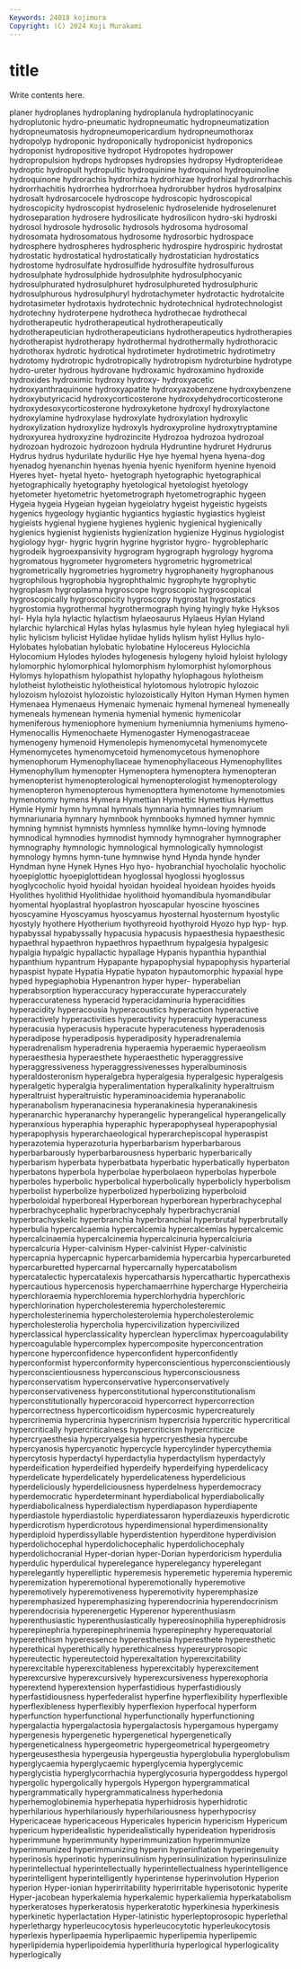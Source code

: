```yaml
---
Keywords: 24018 kojimura
Copyright: (C) 2024 Koji Murakami
---
```


# title

Write contents here.



planer hydroplanes hydroplaning
hydroplanula hydroplatinocyanic hydroplutonic hydro-pneumatic hydropneumatic hydropneumatization hydropneumatosis hydropneumopericardium hydropneumothorax hydropolyp
hydroponic hydroponically hydroponicist hydroponics hydroponist hydropositive hydropot Hydropotes hydropower hydropropulsion
hydrops hydropses hydropsies hydropsy Hydropterideae hydroptic hydropult hydropultic hydroquinine hydroquinol
hydroquinoline hydroquinone hydrorachis hydrorhiza hydrorhizae hydrorhizal hydrorrhachis hydrorrhachitis hydrorrhea hydrorrhoea
hydrorubber hydros hydrosalpinx hydrosalt hydrosarcocele hydroscope hydroscopic hydroscopical hydroscopicity hydroscopist
hydroselenic hydroselenide hydroselenuret hydroseparation hydrosere hydrosilicate hydrosilicon hydro-ski hydroski hydrosol
hydrosole hydrosolic hydrosols hydrosoma hydrosomal hydrosomata hydrosomatous hydrosome hydrosorbic hydrospace
hydrosphere hydrospheres hydrospheric hydrospire hydrospiric hydrostat hydrostatic hydrostatical hydrostatically hydrostatician
hydrostatics hydrostome hydrosulfate hydrosulfide hydrosulfite hydrosulfurous hydrosulphate hydrosulphide hydrosulphite hydrosulphocyanic
hydrosulphurated hydrosulphuret hydrosulphureted hydrosulphuric hydrosulphurous hydrosulphuryl hydrotachymeter hydrotactic hydrotalcite hydrotasimeter
hydrotaxis hydrotechnic hydrotechnical hydrotechnologist hydrotechny hydroterpene hydrotheca hydrothecae hydrothecal hydrotherapeutic
hydrotherapeutical hydrotherapeutically hydrotherapeutician hydrotherapeuticians hydrotherapeutics hydrotherapies hydrotherapist hydrotherapy hydrothermal hydrothermally
hydrothoracic hydrothorax hydrotic hydrotical hydrotimeter hydrotimetric hydrotimetry hydrotomy hydrotropic hydrotropically
hydrotropism hydroturbine hydrotype hydro-ureter hydrous hydrovane hydroxamic hydroxamino hydroxide hydroxides
hydroximic hydroxy hydroxy- hydroxyacetic hydroxyanthraquinone hydroxyapatite hydroxyazobenzene hydroxybenzene hydroxybutyricacid hydroxycorticosterone
hydroxydehydrocorticosterone hydroxydesoxycorticosterone hydroxyketone hydroxyl hydroxylactone hydroxylamine hydroxylase hydroxylate hydroxylation hydroxylic
hydroxylization hydroxylize hydroxyls hydroxyproline hydroxytryptamine hydroxyurea hydroxyzine hydrozincite Hydrozoa hydrozoa
hydrozoal hydrozoan hydrozoic hydrozoon hydrula Hydruntine hydruret Hydrurus Hydrus hydrus
hydurilate hydurilic Hye hye hyemal hyena hyena-dog hyenadog hyenanchin hyenas
hyenia hyenic hyeniform hyenine hyenoid Hyeres hyet- hyetal hyeto- hyetograph
hyetographic hyetographical hyetographically hyetography hyetological hyetologist hyetology hyetometer hyetometric hyetometrograph
hyetometrographic hygeen Hygeia hygeia Hygeian hygeian hygeiolatry hygeist hygeistic hygeists
hygenics hygeology hygiantic hygiantics hygiastic hygiastics hygieist hygieists hygienal hygiene
hygienes hygienic hygienical hygienically hygienics hygienist hygienists hygienization hygienize Hyginus
hygiologist hygiology hygr- hygric hygrin hygrine hygristor hygro- hygroblepharic hygrodeik
hygroexpansivity hygrogram hygrograph hygrology hygroma hygromatous hygrometer hygrometers hygrometric hygrometrical
hygrometrically hygrometries hygrometry hygrophaneity hygrophanous hygrophilous hygrophobia hygrophthalmic hygrophyte hygrophytic
hygroplasm hygroplasma hygroscope hygroscopic hygroscopical hygroscopically hygroscopicity hygroscopy hygrostat hygrostatics
hygrostomia hygrothermal hygrothermograph hying hyingly hyke Hyksos hyl- Hyla hyla
hylactic hylactism hylaeosaurus Hylaeus Hylan Hyland hylarchic hylarchical Hylas hylas
hylasmus hyle hylean hyleg hylegiacal hyli hylic hylicism hylicist Hylidae
hylidae hylids hylism hylist Hyllus hylo- Hylobates hylobatian hylobatic hylobatine
Hylocereus Hylocichla Hylocomium Hylodes hylodes hylogenesis hylogeny hyloid hyloist hylology
hylomorphic hylomorphical hylomorphism hylomorphist hylomorphous Hylomys hylopathism hylopathist hylopathy hylophagous
hylotheism hylotheist hylotheistic hylotheistical hylotomous hylotropic hylozoic hylozoism hylozoist hylozoistic
hylozoistically Hylton Hyman Hymen hymen Hymenaea Hymenaeus Hymenaic hymenaic hymenal
hymeneal hymeneally hymeneals hymenean hymenia hymenial hymenic hymenicolar hymeniferous hymeniophore
hymenium hymeniumnia hymeniums hymeno- Hymenocallis Hymenochaete Hymenogaster Hymenogastraceae hymenogeny hymenoid
Hymenolepis hymenomycetal hymenomycete Hymenomycetes hymenomycetoid hymenomycetous hymenophore hymenophorum Hymenophyllaceae hymenophyllaceous
Hymenophyllites Hymenophyllum hymenopter Hymenoptera hymenoptera hymenopteran hymenopterist hymenopterological hymenopterologist hymenopterology
hymenopteron hymenopterous hymenopttera hymenotome hymenotomies hymenotomy hymens Hymera Hymettian Hymettic
Hymettius Hymettus Hymie Hymir hymn hymnal hymnals hymnaria hymnaries hymnarium
hymnariunaria hymnary hymnbook hymnbooks hymned hymner hymnic hymning hymnist hymnists
hymnless hymnlike hymn-loving hymnode hymnodical hymnodies hymnodist hymnody hymnograher hymnographer
hymnography hymnologic hymnological hymnologically hymnologist hymnology hymns hymn-tune hymnwise hynd
Hynda hynde hynder Hyndman hyne Hynek Hynes Hyo hyo- hyobranchial
hyocholalic hyocholic hyoepiglottic hyoepiglottidean hyoglossal hyoglossi hyoglossus hyoglycocholic hyoid hyoidal
hyoidan hyoideal hyoidean hyoides hyoids Hyolithes hyolithid Hyolithidae hyolithoid hyomandibula
hyomandibular hyomental hyoplastral hyoplastron hyoscapular hyoscine hyoscines hyoscyamine Hyoscyamus hyoscyamus
hyosternal hyosternum hyostylic hyostyly hyothere Hyotherium hyothyreoid hyothyroid Hyozo hyp
hyp- hyp. hypabyssal hypabyssally hypacusia hypacusis hypaesthesia hypaesthesic hypaethral hypaethron
hypaethros hypaethrum hypalgesia hypalgesic hypalgia hypalgic hypallactic hypallage Hypanis hypanthia
hypanthial hypanthium hypantrum Hypapante hypapophysial hypapophysis hyparterial hypaspist hypate Hypatia
Hypatie hypaton hypautomorphic hypaxial hype hyped hypegiaphobia Hypenantron hyper hyper-
hyperabelian hyperabsorption hyperaccuracy hyperaccurate hyperaccurately hyperaccurateness hyperacid hyperacidaminuria hyperacidities hyperacidity
hyperacousia hyperacoustics hyperaction hyperactive hyperactively hyperactivities hyperactivity hyperacuity hyperacuness hyperacusia
hyperacusis hyperacute hyperacuteness hyperadenosis hyperadipose hyperadiposis hyperadiposity hyperadrenalemia hyperadrenalism hyperadrenia
hyperaemia hyperaemic hyperaeolism hyperaesthesia hyperaesthete hyperaesthetic hyperaggressive hyperaggressiveness hyperaggressivenesses hyperalbuminosis
hyperaldosteronism hyperalgebra hyperalgesia hyperalgesic hyperalgesis hyperalgetic hyperalgia hyperalimentation hyperalkalinity hyperaltruism
hyperaltruist hyperaltruistic hyperaminoacidemia hyperanabolic hyperanabolism hyperanacinesia hyperanakinesia hyperanakinesis hyperanarchic hyperanarchy
hyperangelic hyperangelical hyperangelically hyperanxious hyperaphia hyperaphic hyperapophyseal hyperapophysial hyperapophysis hyperarchaeological
hyperarchepiscopal hyperaspist hyperazotemia hyperazoturia hyperbarbarism hyperbarbarous hyperbarbarously hyperbarbarousness hyperbaric hyperbarically
hyperbarism hyperbata hyperbatbata hyperbatic hyperbatically hyperbaton hyperbatons hyperbola hyperbolae hyperbolaeon
hyperbolas hyperbole hyperboles hyperbolic hyperbolical hyperbolically hyperbolicly hyperbolism hyperbolist hyperbolize
hyperbolized hyperbolizing hyperboloid hyperboloidal hyperboreal Hyperborean hyperborean hyperbrachycephal hyperbrachycephalic hyperbrachycephaly
hyperbrachycranial hyperbrachyskelic hyperbranchia hyperbranchial hyperbrutal hyperbrutally hyperbulia hypercalcaemia hypercalcemia hypercalcemias
hypercalcemic hypercalcinaemia hypercalcinemia hypercalcinuria hypercalciuria hypercalcuria Hyper-calvinism Hyper-calvinist Hyper-calvinistic hypercapnia
hypercapnic hypercarbamidemia hypercarbia hypercarbureted hypercarburetted hypercarnal hypercarnally hypercatabolism hypercatalectic hypercatalexis
hypercatharsis hypercathartic hypercathexis hypercautious hypercenosis hyperchamaerrhine hypercharge Hypercheiria hyperchloraemia hyperchloremia
hyperchlorhydria hyperchloric hyperchlorination hypercholesteremia hypercholesteremic hypercholesterinemia hypercholesterolemia hypercholesterolemic hypercholesterolia hypercholia
hypercivilization hypercivilized hyperclassical hyperclassicality hyperclean hyperclimax hypercoagulability hypercoagulable hypercomplex hypercomposite
hyperconcentration hypercone hyperconfidence hyperconfident hyperconfidently hyperconformist hyperconformity hyperconscientious hyperconscientiously hyperconscientiousness
hyperconscious hyperconsciousness hyperconservatism hyperconservative hyperconservatively hyperconservativeness hyperconstitutional hyperconstitutionalism hyperconstitutionally hypercoracoid
hypercorrect hypercorrection hypercorrectness hypercorticoidism hypercosmic hypercreaturely hypercrinemia hypercrinia hypercrinism hypercrisia
hypercritic hypercritical hypercritically hypercriticalness hypercriticism hypercriticize hypercryaesthesia hypercryalgesia hypercryesthesia hypercube
hypercyanosis hypercyanotic hypercycle hypercylinder hypercythemia hypercytosis hyperdactyl hyperdactylia hyperdactylism hyperdactyly
hyperdeification hyperdeified hyperdeify hyperdeifying hyperdelicacy hyperdelicate hyperdelicately hyperdelicateness hyperdelicious hyperdeliciously
hyperdeliciousness hyperdelness hyperdemocracy hyperdemocratic hyperdeterminant hyperdiabolical hyperdiabolically hyperdiabolicalness hyperdialectism hyperdiapason
hyperdiapente hyperdiastole hyperdiastolic hyperdiatessaron hyperdiazeuxis hyperdicrotic hyperdicrotism hyperdicrotous hyperdimensional hyperdimensionality
hyperdiploid hyperdissyllable hyperdistention hyperditone hyperdivision hyperdolichocephal hyperdolichocephalic hyperdolichocephaly hyperdolichocranial Hyper-dorian
hyper-Dorian hyperdoricism hyperdulia hyperdulic hyperdulical hyperelegance hyperelegancy hyperelegant hyperelegantly hyperelliptic
hyperemesis hyperemetic hyperemia hyperemic hyperemization hyperemotional hyperemotionally hyperemotive hyperemotively hyperemotiveness
hyperemotivity hyperemphasize hyperemphasized hyperemphasizing hyperendocrinia hyperendocrinism hyperendocrisia hyperenergetic Hyperenor hyperenthusiasm
hyperenthusiastic hyperenthusiastically hypereosinophilia hyperephidrosis hyperepinephria hyperepinephrinemia hyperepinephry hyperequatorial hypererethism hyperessence
hyperesthesia hyperesthete hyperesthetic hyperethical hyperethically hyperethicalness hypereuryprosopic hypereutectic hypereutectoid hyperexaltation
hyperexcitability hyperexcitable hyperexcitableness hyperexcitably hyperexcitement hyperexcursive hyperexcursively hyperexcursiveness hyperexophoria hyperextend
hyperextension hyperfastidious hyperfastidiously hyperfastidiousness hyperfederalist hyperfine hyperflexibility hyperflexible hyperflexibleness hyperflexibly
hyperflexion hyperfocal hyperform hyperfunction hyperfunctional hyperfunctionally hyperfunctioning hypergalactia hypergalactosia hypergalactosis
hypergamous hypergamy hypergenesis hypergenetic hypergenetical hypergenetically hypergeneticalness hypergeometric hypergeometrical hypergeometry
hypergeusesthesia hypergeusia hypergeustia hyperglobulia hyperglobulism hyperglycaemia hyperglycaemic hyperglycemia hyperglycemic hyperglycistia
hyperglycorrhachia hyperglycosuria hypergoddess hypergol hypergolic hypergolically hypergols Hypergon hypergrammatical hypergrammatically
hypergrammaticalness hyperhedonia hyperhemoglobinemia hyperhepatia hyperhidrosis hyperhidrotic hyperhilarious hyperhilariously hyperhilariousness hyperhypocrisy
Hypericaceae hypericaceous Hypericales hypericin hypericism Hypericum hypericum hyperidealistic hyperidealistically hyperideation
hyperidrosis hyperimmune hyperimmunity hyperimmunization hyperimmunize hyperimmunized hyperimmunizing hyperin hyperinflation hyperingenuity
hyperinosis hyperinotic hyperinsulinism hyperinsulinization hyperinsulinize hyperintellectual hyperintellectually hyperintellectualness hyperintelligence hyperintelligent
hyperintelligently hyperintense hyperinvolution Hyperion hyperion Hyper-ionian hyperirritability hyperirritable hyperisotonic hyperite
Hyper-jacobean hyperkalemia hyperkalemic hyperkaliemia hyperkatabolism hyperkeratoses hyperkeratosis hyperkeratotic hyperkinesia hyperkinesis
hyperkinetic hyperlactation Hyper-latinistic hyperleptoprosopic hyperlethal hyperlethargy hyperleucocytosis hyperleucocytotic hyperleukocytosis hyperlexis
hyperlipaemia hyperlipaemic hyperlipemia hyperlipemic hyperlipidemia hyperlipoidemia hyperlithuria hyperlogical hyperlogicality hyperlogically
